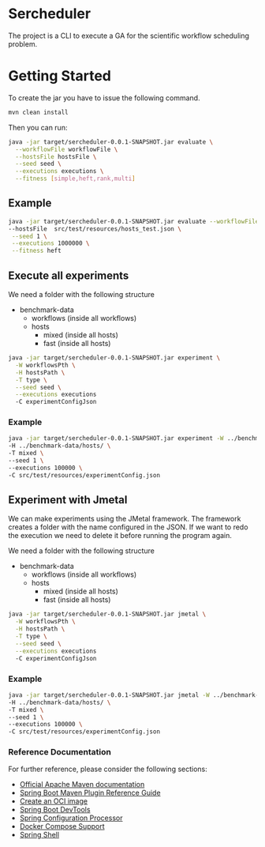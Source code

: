 # Sercheduler

The project is a CLI to execute a GA for the scientific workflow scheduling problem.

# Getting Started

To create the jar you have to issue the following command.

```bash
mvn clean install
```

Then you can run:

```bash
java -jar target/sercheduler-0.0.1-SNAPSHOT.jar evaluate \
  --workflowFile workflowFile \
  --hostsFile hostsFile \
  --seed seed \
  --executions executions \
  --fitness [simple,heft,rank,multi]

```

## Example

```bash
java -jar target/sercheduler-0.0.1-SNAPSHOT.jar evaluate --workflowFile src/test/resources/montage.json \
--hostsFile  src/test/resources/hosts_test.json \
 --seed 1 \
 --executions 1000000 \
 --fitness heft
```

## Execute all experiments

We need a folder with the following structure

- benchmark-data
    - workflows (inside all workflows)
    - hosts
        - mixed (inside all hosts)
        - fast (inside all hosts)

```bash
java -jar target/sercheduler-0.0.1-SNAPSHOT.jar experiment \
  -W workflowsPth \
  -H hostsPath \
  -T type \
  --seed seed \
  --executions executions
  -C experimentConfigJson
```

### Example

```bash
java -jar target/sercheduler-0.0.1-SNAPSHOT.jar experiment -W ../benchmark-data/workflows/ \
-H ../benchmark-data/hosts/ \
-T mixed \
--seed 1 \
--executions 100000 \
-C src/test/resources/experimentConfig.json
```

## Experiment with Jmetal

We can make experiments using the JMetal framework. The framework creates a folder with the name configured in the JSON. If we want to redo
the execution we need to delete it before running the program again.

We need a folder with the following structure

- benchmark-data
  - workflows (inside all workflows)
  - hosts
    - mixed (inside all hosts)
    - fast (inside all hosts)

```bash
java -jar target/sercheduler-0.0.1-SNAPSHOT.jar jmetal \
  -W workflowsPth \
  -H hostsPath \
  -T type \
  --seed seed \
  --executions executions
  -C experimentConfigJson
```

### Example

```bash
java -jar target/sercheduler-0.0.1-SNAPSHOT.jar jmetal -W ../benchmark-data/workflows/ \
-H ../benchmark-data/hosts/ \
-T mixed \
--seed 1 \
--executions 100000 \
-C src/test/resources/experimentConfig.json
```



### Reference Documentation

For further reference, please consider the following sections:

* [Official Apache Maven documentation](https://maven.apache.org/guides/index.html)
* [Spring Boot Maven Plugin Reference Guide](https://docs.spring.io/spring-boot/docs/3.1.0/maven-plugin/reference/html/)
* [Create an OCI image](https://docs.spring.io/spring-boot/docs/3.1.0/maven-plugin/reference/html/#build-image)
* [Spring Boot DevTools](https://docs.spring.io/spring-boot/docs/3.1.0/reference/htmlsingle/#using.devtools)
* [Spring Configuration Processor](https://docs.spring.io/spring-boot/docs/3.1.0/reference/htmlsingle/#appendix.configuration-metadata.annotation-processor)
* [Docker Compose Support](https://docs.spring.io/spring-boot/docs/3.1.0/reference/htmlsingle/#features.docker-compose)
* [Spring Shell](https://spring.io/projects/spring-shell)


